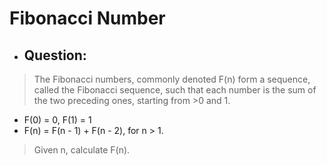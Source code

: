 # Fibonacci Number
- ## Question:
>The Fibonacci numbers, commonly denoted F(n) form a sequence, called the Fibonacci sequence, such that each number is the sum of the two preceding ones, starting from >0 and 1.
- F(0) = 0, F(1) = 1
- F(n) = F(n - 1) + F(n - 2), for n > 1.
>Given n, calculate F(n).
